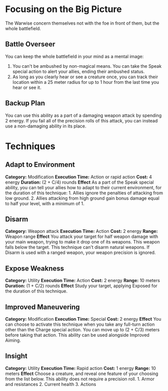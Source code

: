 # Focusing on the Big Picture
The Warwise concern themselves not with the foe in front of them, but the whole battlefield. 

## Battle Overseer
You can keep the whole battlefield in your mind as a mental image:
1. You can't be ambushed by non-magical means. You can take the Speak special action to alert your allies, ending their ambushed status. 
2. As long as you clearly hear or see a creature once, you can track their location within a 25 meter radius for up to 1 hour from the last time you hear or see it.

## Backup Plan
You can use this ability as a part of a damaging weapon attack by spending 2 energy. If you fail all of the precision rolls of this attack, you can instead use a non-damaging ability in its place.

# Techniques
## Adapt to Environment
**Category:** Modification
**Execution Time:** Action or rapid action
**Cost:** 4 energy
**Duration:** (2 + C/4) rounds
**Effect**
	As a part of the Speak special ability, you can tell your allies how to adapt to their current environment, for the duration of this technique:
	1. Allies ignore the penalties of attacking from low ground. 
	2. Allies attacking from high ground gain bonus damage equal to half your level, with a minimum of 1. 

## Disarm
**Category:** Weapon attack
**Execution Time:** Action
**Cost:** 2 energy
**Range:** Weapon range
**Effect**
	You attack your target for half weapon damage with your main weapon, trying to make it drop one of its weapons. This weapon falls below the target.
	This technique can't disarm natural weapons.
	If Disarm is used with a ranged weapon, your weapon precision is ignored.

## Expose Weakness
**Category:** Utility
**Execution Time:** Action
**Cost:** 2 energy
**Range:** 10 meters
**Duration:** (1 + C/2) rounds
**Effect**
	Study your target, applying Exposed for the duration of this technique.

## Improved Maneuvering
**Category:** Modification
**Execution Time:** Special
**Cost:** 2 energy
**Effect**
	You can choose to activate this technique when you take any full-turn action other than the Charge special action.
	You can move up to (2 + C/3) meters before taking that action.
	This ability can be used alongside Improved Aiming.  

## Insight
**Category:** Utility
**Execution Time:** Rapid action
**Cost:** 1 energy
**Range:** 10 meters
**Effect**
	Choose a creature, and reveal one feature of your choosing from the list below. This ability does not require a precision roll.
	1. Armor and resistances
	2. Current health
	3. Actions 